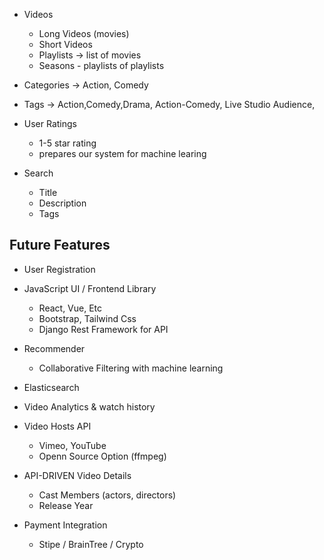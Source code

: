 - Videos

  - Long Videos (movies)
  - Short Videos
  - Playlists -> list of movies
  - Seasons - playlists of playlists

- Categories
  -> Action, Comedy

- Tags
  -> Action,Comedy,Drama, Action-Comedy, Live Studio Audience,

- User Ratings

  - 1-5 star rating
  - prepares our system for machine learing

- Search
  - Title
  - Description
  - Tags

## Future Features

- User Registration
- JavaScript UI / Frontend Library

  - React, Vue, Etc
  - Bootstrap, Tailwind Css
  - Django Rest Framework for API

- Recommender

  - Collaborative Filtering with machine learning

- Elasticsearch

- Video Analytics & watch history

- Video Hosts API

  - Vimeo, YouTube
  - Openn Source Option (ffmpeg)

- API-DRIVEN Video Details

  - Cast Members (actors, directors)
  - Release Year

- Payment Integration
  - Stipe / BrainTree / Crypto
